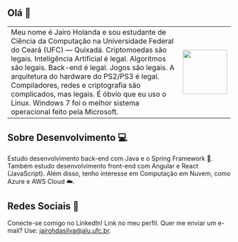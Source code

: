 ## Olá 👋

<table>
  <tr>
    <td align="left" style="width: 100%;">Meu nome é Jairo Holanda e sou estudante de Ciência da Computação na Universidade Federal do Ceará (UFC) — Quixadá. Criptomoedas são legais. Inteligência Artificial é legal. Algoritmos são legais. Back-end é legal. Jogos são legais. A arquitetura do hardware do PS2/PS3 é legal. Compiladores, redes e criptografia são complicados, mas legais. É óbvio que eu uso o Linux. Windows 7 foi o melhor sistema operacional feito pela Microsoft.
    </td>
    <td align="right">
      <img src="https://media.tenor.com/NeJfHqkmdMIAAAAi/tux-linux-penguin.gif" width="100" height="100">
    </td>
  </tr>
</table>

## Sobre Desenvolvimento 💻

Estudo desenvolvimento back-end com Java e o Spring Framework 🌱. Também estudo desenvolvimento front-end com Angular e React (JavaScript). Além disso, tenho interesse em Computação em Nuvem, como Azure e AWS Cloud ☁️.

## Redes Sociais 👥

Conecte-se comigo no LinkedIn! Link no meu perfil. Quer me enviar um e-mail? Use: [jairohdasilva@alu.ufc.br](mailto:jairohdasilva@alu.ufc.br).
